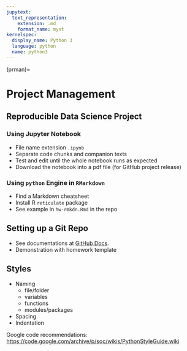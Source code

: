 ```yaml
---
jupytext:
  text_representation:
    extension: .md
    format_name: myst
kernelspec:
  display_name: Python 3
  language: python
  name: python3
---
```


(prman)=

# Project Management

## Reproducible Data Science Project

### Using Jupyter Notebook
+ File name extension `.ipynb`
+ Separate code chunks and companion texts
+ Test and edit until the whole notebook runs as expected
+ Download the notebook into a pdf file (for GitHub project release)

###  Using `python` Engine in `RMarkdown`
+ Find a Markdown cheatsheet
+ Install R `reticulate` package
+ See example in `hw-rmkdn.Rmd` in the repo


## Setting up a Git Repo

+ See documentations at [GitHub Docs](https://docs.github.com/).
+ Demonstration with homework template

## Styles

+ Naming
    - file/folder
    - variables
    - functions
    - modules/packages
+ Spacing
+ Indentation

Google code recommendations:
<https://code.google.com/archive/p/soc/wikis/PythonStyleGuide.wiki>
